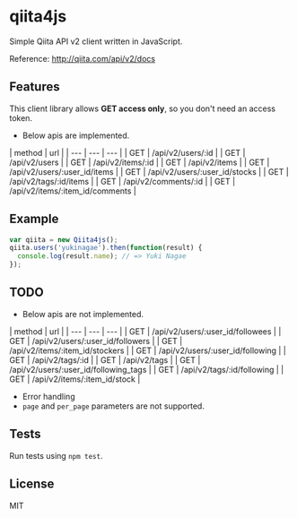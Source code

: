 # qiita4js
Simple Qiita API v2 client written in JavaScript.

Reference: http://qiita.com/api/v2/docs

## Features

This client library allows __GET access only__, so you don't need an access token.

- Below apis are implemented.

| method | url |
| --- | --- | --- |
| GET | /api/v2/users/:id |
| GET | /api/v2/users |
| GET | /api/v2/items/:id |
| GET | /api/v2/items |
| GET | /api/v2/users/:user_id/items |
| GET | /api/v2/users/:user_id/stocks |
| GET | /api/v2/tags/:id/items |
| GET | /api/v2/comments/:id |
| GET | /api/v2/items/:item_id/comments |

## Example

```javascript
var qiita = new Qiita4js();
qiita.users('yukinagae').then(function(result) {
  console.log(result.name); // => Yuki Nagae
});
```

## TODO
- Below apis are not implemented.

| method | url |
| --- | --- | --- |
| GET | /api/v2/users/:user_id/followees |
| GET | /api/v2/users/:user_id/followers |
| GET | /api/v2/items/:item_id/stockers |
| GET | /api/v2/users/:user_id/following |
| GET | /api/v2/tags/:id |
| GET | /api/v2/tags |
| GET | /api/v2/users/:user_id/following_tags |
| GET | /api/v2/tags/:id/following |
| GET | /api/v2/items/:item_id/stock |

- Error handling
- `page` and `per_page` parameters are not supported.

## Tests
Run tests using `npm test`.

## License
MIT
